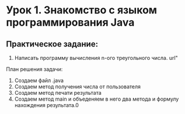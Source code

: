 # Урок 1. Знакомство с языком программирования Java

## Практическое задание:

1. Написать программу вычисления n-ого треугольного числа. url"

План решения задачи:
1. Создаем файл .java
2. Создаем метод получения числа от пользователя 
3. Создаем метод печати результата
4. Создаем метод main и объеденяем в него два метода и формулу нахождения результата.0